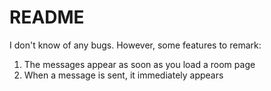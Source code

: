 README
======
I don't know of any bugs. However, some features to remark:

1. The messages appear as soon as you load a room page
2. When a message is sent, it immediately appears


